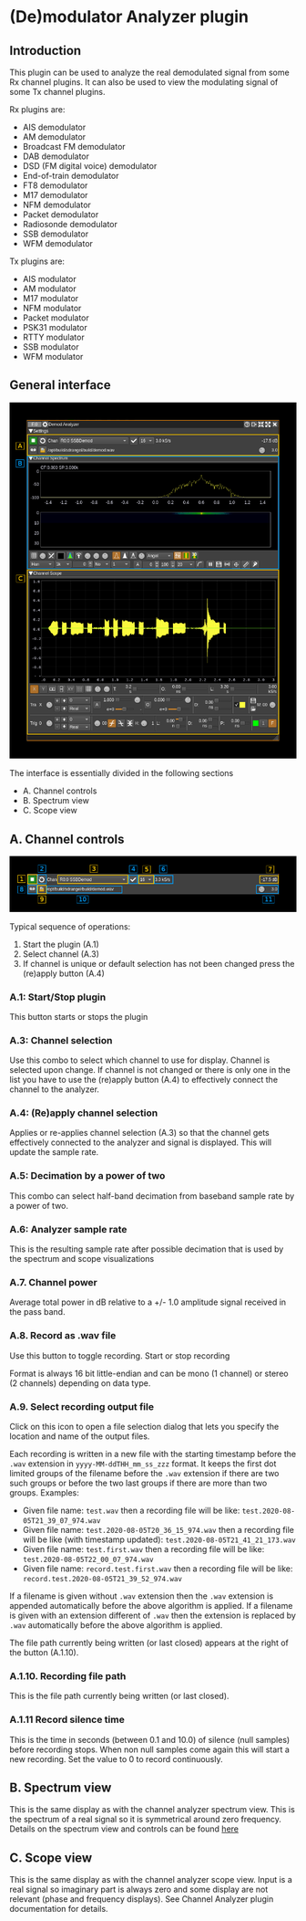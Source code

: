 <h1>(De)modulator Analyzer plugin</h1>

<h2>Introduction</h2>

This plugin can be used to analyze the real demodulated signal from some Rx channel plugins. It can also be used to view the modulating signal of some Tx channel plugins.

Rx plugins are:

  - AIS demodulator
  - AM demodulator
  - Broadcast FM demodulator
  - DAB demodulator
  - DSD (FM digital voice) demodulator
  - End-of-train demodulator 
  - FT8 demodulator
  - M17 demodulator
  - NFM demodulator
  - Packet demodulator
  - Radiosonde demodulator
  - SSB demodulator
  - WFM demodulator

Tx plugins are:

  - AIS modulator
  - AM modulator
  - M17 modulator
  - NFM modulator
  - Packet modulator
  - PSK31 modulator
  - RTTY modulator
  - SSB modulator
  - WFM modulator

<h2>General interface</h2>

![Demod Analyzer plugin GUI](../../../doc/img/DemodAnalyzer_plugin.png)

The interface is essentially divided in the following sections

  - A. Channel controls
  - B. Spectrum view
  - C. Scope view

<h2>A. Channel controls</h2>

![Demod Analyzer plugin controls](../../../doc/img/DemodAnalyzer_A.png)

Typical sequence of operations:

  1. Start the plugin (A.1)
  2. Select channel (A.3)
  3. If channel is unique or default selection has not been changed press the (re)apply button (A.4)

<h3>A.1: Start/Stop plugin</h3>

This button starts or stops the plugin

<h3>A.3: Channel selection</h3>

Use this combo to select which channel to use for display. Channel is selected upon change. If channel is not changed or there is only one in the list you have to use the (re)apply button (A.4) to effectively connect the channel to the analyzer.

<h3>A.4: (Re)apply channel selection</h3>

Applies or re-applies channel selection (A.3) so that the channel gets effectively connected to the analyzer and signal is displayed. This will update the sample rate.

<h3>A.5: Decimation by a power of two</h3>

This combo can select half-band decimation from baseband sample rate by a power of two.

<h3>A.6: Analyzer sample rate</h3>

This is the resulting sample rate after possible decimation that is used by the spectrum and scope visualizations

<h3>A.7. Channel power</h3>

Average total power in dB relative to a +/- 1.0 amplitude signal received in the pass band.

<h3>A.8. Record as .wav file</h3>

Use this button to toggle recording. Start or stop recording

Format is always 16 bit little-endian and can be mono (1 channel) or stereo (2 channels) depending on data type.

<h3>A.9. Select recording output file</h3>

Click on this icon to open a file selection dialog that lets you specify the location and name of the output files.

Each recording is written in a new file with the starting timestamp before the `.wav` extension in `yyyy-MM-ddTHH_mm_ss_zzz` format. It keeps the first dot limited groups of the filename before the `.wav` extension if there are two such groups or before the two last groups if there are more than two groups. Examples:

  - Given file name: `test.wav` then a recording file will be like: `test.2020-08-05T21_39_07_974.wav`
  - Given file name: `test.2020-08-05T20_36_15_974.wav` then a recording file will be like (with timestamp updated): `test.2020-08-05T21_41_21_173.wav`
  - Given file name: `test.first.wav` then a recording file will be like: `test.2020-08-05T22_00_07_974.wav`
  - Given file name: `record.test.first.wav` then a recording file will be like: `record.test.2020-08-05T21_39_52_974.wav`

If a filename is given without `.wav` extension then the `.wav` extension is appended automatically before the above algorithm is applied. If a filename is given with an extension different of `.wav` then the extension is replaced by `.wav` automatically before the above algorithm is applied.

The file path currently being written (or last closed) appears at the right of the button (A.1.10).

<h3>A.1.10. Recording file path</h3>

This is the file path currently being written (or last closed).

<h3>A.1.11 Record silence time</h3>

This is the time in seconds (between 0.1 and 10.0) of silence (null samples) before recording stops. When non null samples come again this will start a new recording. Set the value to 0 to record continuously.

<h2>B. Spectrum view</h2>

This is the same display as with the channel analyzer spectrum view. This is the spectrum of a real signal so it is symmetrical around zero frequency. Details on the spectrum view and controls can be found [here](../../../sdrgui/gui/spectrum.md)

<h2>C. Scope view</h2>

This is the same display as with the channel analyzer scope view. Input is a real signal so imaginary part is always zero and some display are not relevant (phase and frequency displays). See Channel Analyzer plugin documentation for details.
